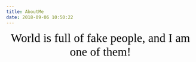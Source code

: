 ```yaml
---
title: AboutMe
date: 2018-09-06 10:50:22
---
```

<center><font face="Futura" color="black" size="6">World is full of fake people, and I am one of them!</font></center>
